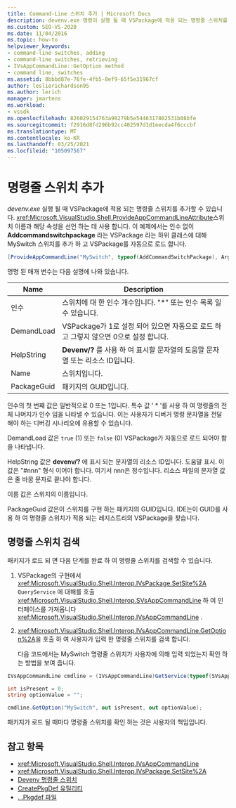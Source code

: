 ```yaml
---
title: Command-Line 스위치 추가 | Microsoft Docs
description: devenv.exe 명령이 실행 될 때 VSPackage에 적용 되는 명령줄 스위치를 추가 하는 방법에 대해 알아봅니다.
ms.custom: SEO-VS-2020
ms.date: 11/04/2016
ms.topic: how-to
helpviewer_keywords:
- command-line switches, adding
- command-line switches, retrieving
- IVsAppCommandLine::GetOption method
- command line, switches
ms.assetid: 8bbbd87e-76fe-4fb5-8ef9-65f5e31967cf
author: leslierichardson95
ms.author: lerich
manager: jmartens
ms.workload:
- vssdk
ms.openlocfilehash: 826029154763a98279b5e5446317802531b08bfe
ms.sourcegitcommit: f2916d8fd296b92cc402597d1d1eecda4f6cccbf
ms.translationtype: MT
ms.contentlocale: ko-KR
ms.lasthandoff: 03/25/2021
ms.locfileid: "105097567"
---
```

# <a name="add-command-line-switches"></a>명령줄 스위치 추가
*devenv.exe* 실행 될 때 VSPackage에 적용 되는 명령줄 스위치를 추가할 수 있습니다. <xref:Microsoft.VisualStudio.Shell.ProvideAppCommandLineAttribute>스위치 이름과 해당 속성을 선언 하는 데 사용 합니다. 이 예제에서는 인수 없이 **Addcommandswitchpackage** 라는 VSPackage 라는 하위 클래스에 대해 MySwitch 스위치를 추가 하 고 VSPackage를 자동으로 로드 합니다.

```csharp
[ProvideAppCommandLine("MySwitch", typeof(AddCommandSwitchPackage), Arguments = "0", DemandLoad = 1)]
```

 명명 된 매개 변수는 다음 설명에 나와 있습니다.

|Name|Description|
|-|-|
| 인수 | 스위치에 대 한 인수 개수입니다. "*" 또는 인수 목록 일 수 있습니다. |
| DemandLoad | VSPackage가 1로 설정 되어 있으면 자동으로 로드 하 고 그렇지 않으면 0으로 설정 합니다. |
| HelpString | **Devenv/?** 를 사용 하 여 표시할 문자열의 도움말 문자열 또는 리소스 ID입니다. |
| Name | 스위치입니다. |
| PackageGuid | 패키지의 GUID입니다. |

 인수의 첫 번째 값은 일반적으로 0 또는 1입니다. 특수 값 ' * '를 사용 하 여 명령줄의 전체 나머지가 인수 임을 나타낼 수 있습니다. 이는 사용자가 디버거 명령 문자열을 전달 해야 하는 디버깅 시나리오에 유용할 수 있습니다.

 DemandLoad 값은 `true` (1) 또는 `false` (0) VSPackage가 자동으로 로드 되어야 함을 나타냅니다.

 HelpString 값은 **devenv/?** 에 표시 되는 문자열의 리소스 ID입니다. 도움말 표시. 이 값은 "#nnn" 형식 이어야 합니다. 여기서 nnn은 정수입니다. 리소스 파일의 문자열 값은 줄 바꿈 문자로 끝나야 합니다.

 이름 값은 스위치의 이름입니다.

 PackageGuid 값은이 스위치를 구현 하는 패키지의 GUID입니다. IDE는이 GUID를 사용 하 여 명령줄 스위치가 적용 되는 레지스트리의 VSPackage을 찾습니다.

## <a name="retrieve-command-line-switches"></a>명령줄 스위치 검색
 패키지가 로드 되 면 다음 단계를 완료 하 여 명령줄 스위치를 검색할 수 있습니다.

1. VSPackage의 구현에서 <xref:Microsoft.VisualStudio.Shell.Interop.IVsPackage.SetSite%2A> `QueryService` 에 대해를 호출 <xref:Microsoft.VisualStudio.Shell.Interop.SVsAppCommandLine> 하 여 인터페이스를 가져옵니다 <xref:Microsoft.VisualStudio.Shell.Interop.IVsAppCommandLine> .

2. <xref:Microsoft.VisualStudio.Shell.Interop.IVsAppCommandLine.GetOption%2A>을 호출 하 여 사용자가 입력 한 명령줄 스위치를 검색 합니다.

   다음 코드에서는 MySwitch 명령줄 스위치가 사용자에 의해 입력 되었는지 확인 하는 방법을 보여 줍니다.

```csharp
IVsAppCommandLine cmdline = (IVsAppCommandLine)GetService(typeof(SVsAppCommandLine));

int isPresent = 0;
string optionValue = "";

cmdline.GetOption("MySwitch", out isPresent, out optionValue);
```

 패키지가 로드 될 때마다 명령줄 스위치를 확인 하는 것은 사용자의 책임입니다.

## <a name="see-also"></a>참고 항목
- <xref:Microsoft.VisualStudio.Shell.Interop.IVsAppCommandLine>
- <xref:Microsoft.VisualStudio.Shell.Interop.IVsPackage.SetSite%2A>
- [Devenv 명령줄 스위치](../ide/reference/devenv-command-line-switches.md)
- [CreatePkgDef 유틸리티](../extensibility/internals/createpkgdef-utility.md)
- [. .Pkgdef 파일](https://devblogs.microsoft.com/visualstudio/whats-a-pkgdef-and-why/)
